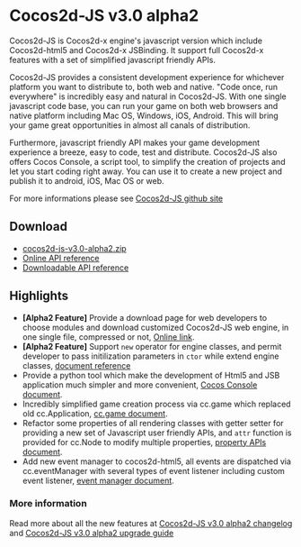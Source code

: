 # Cocos2d-JS v3.0 alpha2

Cocos2d-JS is Cocos2d-x engine's javascript version which include Cocos2d-html5 and Cocos2d-x JSBinding. It support full Cocos2d-x features with a set of simplified javascript friendly APIs.

Cocos2d-JS provides a consistent development experience for whichever platform you want to distribute to, both web and native. "Code once, run everywhere" is incredibly easy and natural in Cocos2d-JS. With one single javascript code base, you can run your game on both web browsers and native platform including Mac OS, Windows, iOS, Android. This will bring your game great opportunities in almost all canals of distribution.

Furthermore, javascript friendly API makes your game development experience a breeze, easy to code, test and distribute. Cocos2d-JS also offers Cocos Console, a script tool, to simplify the creation of projects and let you start coding right away. You can use it to create a new project and publish it to android, iOS, Mac OS or web.

For more informations please see [Cocos2d-JS github site](https://github.com/cocos2d/cocos2d-js)

## Download

- [cocos2d-js-v3.0-alpha2.zip](http://cdn.cocos2d-x.org/cocos2d-js-v3.0-alpha2.zip)
- [Online API reference](http://www.cocos2d-x.org/reference/html5-js/V3.0alpha2/index.html)
- [Downloadable API reference](http://cdn.cocos2d-x.org/Cocos2d-html5_v3.0_Alpha2_API_Doc.zip)

## Highlights

* **[Alpha2 Feature]** Provide a download page for web developers to choose modules and download customized Cocos2d-JS web engine, in one single file, compressed or not, [Online link](http://www.cocos2d-x.org/jsbuilder).
* **[Alpha2 Feature]** Support `new` operator for engine classes, and permit developer to pass initilization parameters in `ctor` while extend engine classes, [document reference](http://www.cocos2d-x.org/docs/manual/framework/html5/v3.0/inheritance/en)
* Provide a python tool which make the development of Html5 and JSB application much simpler and more convenient, [Cocos Console document](http://www.cocos2d-x.org/docs/manual/framework/html5/cocos-console/en).
* Incredibly simplified game creation process via cc.game which replaced old cc.Application, [cc.game document](http://www.cocos2d-x.org/docs/manual/framework/html5/v3.0/cc-game/en).
* Refactor some properties of all rendering classes with getter setter for providing a new set of Javascript user friendly APIs, and `attr` function is provided for cc.Node to modify multiple properties, [property APIs document](http://www.cocos2d-x.org/docs/manual/framework/html5/v3.0/getter-setter-api/en).
* Add new event manager to cocos2d-html5, all events are dispatched via cc.eventManager with several types of event listener including custom event listener, [event manager document](http://www.cocos2d-x.org/docs/manual/framework/html5/v3.0/eventManager/en).

### More information ###

Read more about all the new features at [Cocos2d-JS v3.0 alpha2 changelog](http://www.cocos2d-x.org/docs/manual/framework/html5/release-notes/v3.0a2/changelog/en) and [Cocos2d-JS v3.0 alpha2 upgrade guide](http://www.cocos2d-x.org/docs/manual/framework/html5/release-notes/v3.0a2/upgrade-guide/en)